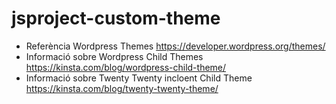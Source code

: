# jsproject-custom-theme

- Referència Wordpress Themes https://developer.wordpress.org/themes/
- Informació sobre Wordpress Child Themes https://kinsta.com/blog/wordpress-child-theme/
- Informació sobre Twenty Twenty incloent Child Theme https://kinsta.com/blog/twenty-twenty-theme/
